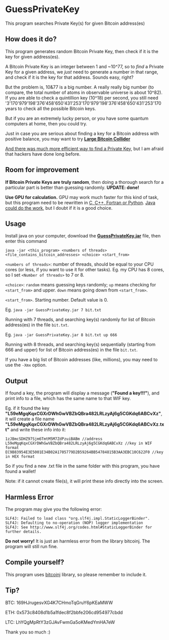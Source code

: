 # GuessPrivateKey
This program searches Private Key(s) for given Bitcoin address(es)

## How does it do?

This program generates random Bitcoin Private Key, then check if it is the key for given address(es).

A Bitcoin Private Key is an integer between 1 and ~10^77, so to *find* a Private Key for a given address, we *just* need to generate a number in that range, and check if it is the key for that address. Sounds easy, right?

But the problem is, 10&77 is a big number. A really really big number (to compare, the total number of atoms in observable universe is about 10^82). If you are able to check a quintillion key (10^18) per second, you still need '3'170'979'198'376'458'650'431'253'170'979'198'376'458'650'431'253'170 years to check all the possible Bitcoin keys.

But if you are an extremely lucky person, or you have some quantum computers at home, then you could try.

Just in case you are serious about finding a key for a Bitcoin address with positive balance, you may want to try **[Large Bitcoin Collider](https://lbc.cryptoguru.org/about)**

[And there was much more efficient way to find a Private Key](https://www.deepdotweb.com/2017/06/09/bitcoin-brain-wallets-hackers-heaven/), but I am afraid that hackers have done long before.

## Room for improvement

**If Bitcoin Private Keys are truly random**, then doing a thorough search for a particular part is better than guessing randomly. **UPDATE: done!**

**Use GPU for calculation.** GPU may work much faster for this kind of task, but this program need to be rewritten in [C, C++, Fortran or Python](https://developer.nvidia.com/how-to-cuda-c-cpp). [Java could do the work](http://www.jcuda.org/), but I doubt if it is a good choice.

## Usage

Install java on your computer, download the **[GuessPrivateKey.jar](https://github.com/scorta/GuessPrivateKey/releases/tag/0.1)** file, then enter this command

`java -jar <this_program> <numbers of threads> <file_contains_bitcoin_addresses> <choice> <start_from>`

`<numbers of threads>`: number of threads, should be equal to your CPU cores (or less, if you want to use it for other tasks). Eg. my CPU has 8 cores, so I set `<Number of threads>` to 7 or 8.

`<choice>`: `random` means guessing keys randomly; `up` means checking for `<start_from>` and upper. `down` means going down from `<start_from>`.

`<start_from>`. Starting number. Default value is 0.

Eg.
`java -jar GuessPrivateKey.jar 7 bit.txt`

Running with 7 threads, and searching key(s) randomly for list of Bitcoin address(es) in the file `bit.txt`.

Eg.
`java -jar GuessPrivateKey.jar 8 bit.txt up 666`

Running with 8 threads, and searching key(s) sequentially (starting from 666 and upper) for list of Bitcoin address(es) in the file `bit.txt`.

If you have a big list of Bitcoin addresses (like, millions), you may need to use the `-Xmx` option.

## Output

If found a key, the program will display a message (**"Found a key!!!"**), and print info to a file, which has the same name to that WIF key.

Eg. if it found the key **"L59eMgqKqxCGXrDWhGwVBZbQBra482LRLzyAj6g5CGKdq6ABCvXz"**, it will create a file name **"L59eMgqKqxCGXrDWhGwVBZbQBra482LRLzyAj6g5CGKdq6ABCvXz.txt"** and write these info into it:
````
1zJBmcSDHZ97Sjm6TmtM5M7ZdPzuiBABm //address
L59eMgqKqxCGXrDWhGwVBZbQBra482LRLzyAj6g5CGKdq6ABCvXz //key in WIF format
EC9B83954E3E5001E34B02A1705779D2B59264BB54784815B3AA3EBC10C622F0 //key in HEX format
````
So if you find a new .txt file in the same folder with this program, you have found a wallet!

Note: if it cannot create file(s), it will print these info directly into the screen.

## Harmless Error

The program may give you the following error:

```
SLF4J: Failed to load class "org.slf4j.impl.StaticLoggerBinder".
SLF4J: Defaulting to no-operation (NOP) logger implementation
SLF4J: See http://www.slf4j.org/codes.html#StaticLoggerBinder for further details.
```
**Do not worry!** It is just an harmless error from the library bitcoinj. The program will still run fine.

## Compile yourself?

This program uses [bitcoinj](https://bitcoinj.github.io/) library, so please remember to include it.

## Tip?

BTC: 169HJrugesvXG4K7CHmoTqGruY6pKEaMWW

ETH: 0x573c8408d1b5a1fdec8f2bbfe206cd954977cbdd

LTC: LhYQgMpRtY3zGJAvFwmGa5oKMedYmHA7eW

Thank you so much :)
